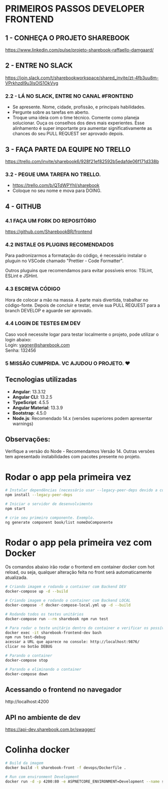# PRIMEIROS PASSOS DEVELOPER FRONTEND

## 1 - CONHEÇA O PROJETO SHAREBOOK

https://www.linkedin.com/pulse/projeto-sharebook-raffaello-damgaard/

## 2 - ENTRE NO SLACK

https://join.slack.com/t/sharebookworkspace/shared_invite/zt-4fb3uu8m-VPrkhzdI9u3lsOlS1OkVvg

### 2.2 - LÁ NO SLACK, ENTRE NO CANAL #FRONTEND

- Se apresente. Nome, cidade, profissão, e principais habilidades.
- Pergunte sobre as tarefas em aberto.
- Troque uma ideia com o time técnico. Comente como planeja solucionar. Ouça os conselhos dos devs mais experientes. Esse alinhamento é super importante pra aumentar significativamente as chances do seu PULL REQUEST ser aprovado depois.

## 3 - FAÇA PARTE DA EQUIPE NO TRELLO

https://trello.com/invite/sharebook6/928f21ef82592b5edafde06f171d338b

### 3.2 - PEGUE UMA TAREFA NO TRELLO.

- https://trello.com/b/QTdWPYhl/sharebook
- Coloque no seu nome e mova para DOING.

## 4 - GITHUB

### 4.1 FAÇA UM FORK DO REPOSITÓRIO

https://github.com/SharebookBR/frontend

### 4.2 INSTALE OS PLUGINS RECOMENDADOS

Para padronizarmos a formatação do código, é necessário instalar o pluguin no VSCode chamado "Prettier - Code Formatter".

Outros pluguins que recomendamos para evitar possíveis erros: TSLint, ESLint e JSHint.

### 4.3 ESCREVA CÓDIGO

Hora de colocar a mão na massa. A parte mais divertida, trabalhar no código-fonte. Depois de concluir e testar, envie sua PULL REQUEST para a branch DEVELOP e aguarde ser aprovado.

### 4.4 LOGIN DE TESTES EM DEV

Caso você necessite logar para testar localmente o projeto, pode utilizar o login abaixo:\
Login: vagner@sharebook.com\
Senha: 132456

### 5 MISSÃO CUMPRIDA. VC AJUDOU O PROJETO. ❤️

## Tecnologias utilizadas

- **Angular**: 13.3.12
- **Angular CLI**: 13.2.5
- **TypeScript**: 4.5.5
- **Angular Material**: 13.3.9
- **Bootstrap**: 4.5.0
- **Node.js**: Recomendado 14.x (versões superiores podem apresentar warnings)

## Observações:

Verifique a versão do Node - Recomendamos Versão 14.
Outras versões tem apresentado instabilidades com pacotes presente no projeto.

# Rodar o app pela primeira vez

```bash
# Instalar dependências (necessário usar --legacy-peer-deps devido a conflitos de versão)
npm install --legacy-peer-deps

# Iniciar o servidor de desenvolvimento
npm start

# crie seu primeiro componente. Exemplo.
ng generate component book/list nomeDoComponente
```

# Rodar o app pela primeira vez com Docker

Os comandos abaixo irão rodar o frontend em container docker com hot reload, ou seja, qualquer alteração feita no front será automaticamente atualizada.

```bash
# Criando imagem e rodando o container com Backend DEV
docker-compose up -d --build

# Criando imagem e rodando o container com Backend LOCAL
docker-compose -f docker-compose-local.yml up -d --build

# Rodando todos os testes unitários
docker-compose run --rm sharebook npm run test

# Para rodar o teste unitário dentro do container e verificar os possíveis erros
docker exec -it sharebook-frontend-dev bash
npm run test-debug
acessar a URL que aparece no console: http://localhost:9876/
clicar no botão DEBUG

# Parando o container
docker-compose stop

# Parando e eliminando o container
docker-compose down
```

## Acessando o frontend no navegador

http://localhost:4200

## API no ambiente de dev

https://api-dev.sharebook.com.br/swagger/

# Colinha docker

```bash
# Build da imagem
docker build -t sharebook-front -f devops/Dockerfile .

# Run com environment Development
docker run -d -p 4200:80 -e ASPNETCORE_ENVIRONMENT=Development --name sharebook-frontk-container sharebook-front
```
